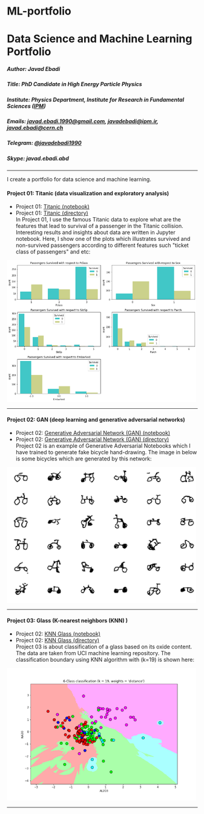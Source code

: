 # ML-portfolio
# Data Science and Machine Learning Portfolio
##### Author:     Javad Ebadi
##### Title:      PhD Candidate in High Energy Particle Physics
##### Institute:  Physics Department, Institute for Research in Fundamental Sciences ([IPM](http://ipm.ac.ir/))
##### Emails:     javad.ebadi.1990@gmail.com, javadebadi@ipm.ir, javad.ebadi@cern.ch
##### Telegram:   [@javadebadi1990](https://t.me/javadebadi1990)
##### Skype:      javad.ebadi.abd
--- 

I create a portfolio for data science and machine learning.

#### Project 01: Titanic (data visualization and exploratory analysis)
- Project 01: [Titanic (notebook)](./Project-01-Titanic/Titanic.ipynb)
- Project 01: [Titanic (directory)](./Project-01-Titanic/)   
In Project 01, I use the famous Titanic data to explore what are the features that lead to survival of a passenger in the Titanic collision. Interesting results and insights about data are written in Jupyter notebook. Here, I show one of the plots which illustrates survived and non-survived passengers according to different features such "ticket class of passengers" and etc:
<img alt="" src="https://github.com/javadebadi/ML-portfolio/blob/master/Project-01-Titanic/Titanic_files/Titanic_22_0.png" width="500">

--- 

#### Project 02: GAN (deep learning and generative adversarial networks)
- Project 02: [Generative Adversarial Network (GAN) (notebook)](./Project-02-Generative-Adversarial-Networks-GAN/Generative_Adversarial_Networks_GAN.ipynb)
- Project 02: [Generative Adversarial Network (GAN) (directory)](./Project-02-Generative-Adversarial-Networks-GAN/)   
Project 02 is an example of Generative Adversarial Notebooks which I have trained to generate fake bicycle hand-drawing. The image in below is some bicycles which are generated by this network:
<img alt="bicycles images is missing ..." src="https://github.com/javadebadi/ML-portfolio/blob/master/Project-02-Generative-Adversarial-Networks-GAN/GAN-generated-bicycles.png" width = "500">

--- 

#### Project 03: Glass (K-nearest neighbors (KNN) )
- Project 02: [KNN Glass (notebook)](./Project-03-Glass/KNN_glass.ipynb)
- Project 02: [KNN Glass (directory)](./Project-03-Glass/)   
Project 03 is about classification of a glass based on its oxide content. The data are taken from UCI machine learning repository. The classification boundary using KNN algorithm with (k=19) is shown here:
<img alt="classification boundry is missing ..." src="https://github.com/javadebadi/ML-portfolio/blob/master/Project-03-Glass/boundary_decision_distance.png" width = "500">

--- 

